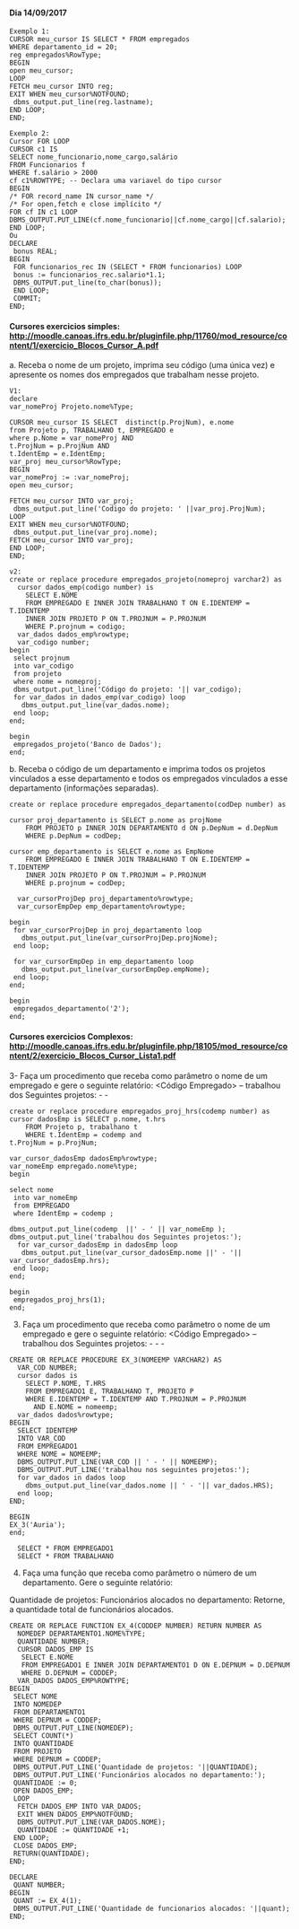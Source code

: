 #### Dia 14/09/2017
```
Exemplo 1:
CURSOR meu_cursor IS SELECT * FROM empregados
WHERE departamento_id = 20;
reg empregados%RowType;
BEGIN
open meu_cursor;
LOOP
FETCH meu_cursor INTO reg;
EXIT WHEN meu_cursor%NOTFOUND;
 dbms_output.put_line(reg.lastname);
END LOOP;
END;

Exemplo 2:
Cursor FOR LOOP
CURSOR c1 IS
SELECT nome_funcionario,nome_cargo,salário
FROM Funcionarios f
WHERE f.salário > 2000
cf c1%ROWTYPE; -- Declara uma variavel do tipo cursor
BEGIN
/* FOR record_name IN cursor_name */
/* For open,fetch e close implícito */
FOR cf IN c1 LOOP
DBMS_OUTPUT.PUT_LINE(cf.nome_funcionario||cf.nome_cargo||cf.salario);
END LOOP;
Ou
DECLARE
 bonus REAL;
BEGIN
 FOR funcionarios_rec IN (SELECT * FROM funcionarios) LOOP
 bonus := funcionarios_rec.salario*1.1;
 DBMS_OUTPUT.put_line(to_char(bonus));
 END LOOP;
 COMMIT;
END; 
```
#### Cursores exercicios simples: http://moodle.canoas.ifrs.edu.br/pluginfile.php/11760/mod_resource/content/1/exercicio_Blocos_Cursor_A.pdf 

a. Receba o nome de um projeto, imprima seu código (uma única vez) e apresente os nomes
dos empregados que trabalham nesse projeto.
```
V1:
declare
var_nomeProj Projeto.nome%Type;

CURSOR meu_cursor IS SELECT  distinct(p.ProjNum), e.nome  
from Projeto p, TRABALHANO t, EMPREGADO e
where p.Nome = var_nomeProj AND
t.ProjNum = p.ProjNum AND
t.IdentEmp = e.IdentEmp;
var_proj meu_cursor%RowType;
BEGIN
var_nomeProj := :var_nomeProj;
open meu_cursor;

FETCH meu_cursor INTO var_proj;
 dbms_output.put_line('Codigo do projeto: ' ||var_proj.ProjNum);
LOOP
EXIT WHEN meu_cursor%NOTFOUND;
 dbms_output.put_line(var_proj.nome);
FETCH meu_cursor INTO var_proj;
END LOOP;
END;

v2:
create or replace procedure empregados_projeto(nomeproj varchar2) as
  cursor dados_emp(codigo number) is 
    SELECT E.NOME
    FROM EMPREGADO E INNER JOIN TRABALHANO T ON E.IDENTEMP = T.IDENTEMP
    INNER JOIN PROJETO P ON T.PROJNUM = P.PROJNUM
    WHERE P.projnum = codigo;
  var_dados dados_emp%rowtype;
  var_codigo number;
begin
 select projnum
 into var_codigo
 from projeto
 where nome = nomeproj; 
 dbms_output.put_line('Código do projeto: '|| var_codigo);
 for var_dados in dados_emp(var_codigo) loop 
   dbms_output.put_line(var_dados.nome);
 end loop;
end; 

begin
 empregados_projeto('Banco de Dados');
end; 
```

b. Receba o código de um departamento e imprima todos os projetos vinculados a esse
departamento e todos os empregados vinculados a esse departamento (informações
separadas). 
```
create or replace procedure empregados_departamento(codDep number) as
  
cursor proj_departamento is SELECT p.nome as projNome
    FROM PROJETO p INNER JOIN DEPARTAMENTO d ON p.DepNum = d.DepNum
    WHERE p.DepNum = codDep;

cursor emp_departamento is SELECT e.nome as EmpNome
    FROM EMPREGADO E INNER JOIN TRABALHANO T ON E.IDENTEMP = T.IDENTEMP
    INNER JOIN PROJETO P ON T.PROJNUM = P.PROJNUM
    WHERE p.projnum = codDep;

  var_cursorProjDep proj_departamento%rowtype;
  var_cursorEmpDep emp_departamento%rowtype;

begin
 for var_cursorProjDep in proj_departamento loop 
   dbms_output.put_line(var_cursorProjDep.projNome);
 end loop;

 for var_cursorEmpDep in emp_departamento loop 
   dbms_output.put_line(var_cursorEmpDep.empNome);
 end loop;
end; 

begin
 empregados_departamento('2');
end; 
```

#### Cursores exercicios Complexos: http://moodle.canoas.ifrs.edu.br/pluginfile.php/18105/mod_resource/content/2/exercicio_Blocos_Cursor_Lista1.pdf

3- Faça um procedimento que receba como parâmetro o nome de um empregado e gere o seguinte
relatório:
<Código Empregado> – <Nome>
 trabalhou dos Seguintes projetos:
 <Nome do Projeto> - <HRS>
 <Nome do Projeto> - <HRS>
   
```
create or replace procedure empregados_proj_hrs(codemp number) as
cursor dadosEmp is SELECT p.nome, t.hrs 
    FROM Projeto p, trabalhano t
    WHERE t.IdentEmp = codemp and 
t.ProjNum = p.ProjNum;

var_cursor_dadosEmp dadosEmp%rowtype;
var_nomeEmp empregado.nome%type;
begin

select nome
 into var_nomeEmp 
 from EMPREGADO
 where IdentEmp = codemp ; 

dbms_output.put_line(codemp  ||' - ' || var_nomeEmp );
dbms_output.put_line('trabalhou dos Seguintes projetos:');
  for var_cursor_dadosEmp in dadosEmp loop 
   dbms_output.put_line(var_cursor_dadosEmp.nome ||' - '|| var_cursor_dadosEmp.hrs);
 end loop;
end; 

begin
 empregados_proj_hrs(1);
end; 

```

3. Faça um procedimento que receba como parâmetro o nome de um empregado 
e gere o seguinte relatório:
<Código Empregado> – <Nome>
 trabalhou dos Seguintes projetos:
 <Nome do Projeto> - <HRS>
 <Nome do Projeto> - <HRS>
 <Nome do Projeto> - <HRS>
 
 ```
CREATE OR REPLACE PROCEDURE EX_3(NOMEEMP VARCHAR2) AS
   VAR_COD NUMBER;
   cursor dados is 
     SELECT P.NOME, T.HRS
     FROM EMPREGADO1 E, TRABALHANO T, PROJETO P
     WHERE E.IDENTEMP = T.IDENTEMP AND T.PROJNUM = P.PROJNUM
       AND E.NOME = nomeemp;
   var_dados dados%rowtype;
BEGIN
   SELECT IDENTEMP
   INTO VAR_COD
   FROM EMPREGADO1
   WHERE NOME = NOMEEMP;
   DBMS_OUTPUT.PUT_LINE(VAR_COD || ' - ' || NOMEEMP);
   DBMS_OUTPUT.PUT_LINE('trabalhou nos seguintes projetos:');
   for var_dados in dados loop
     dbms_output.put_line(var_dados.nome || ' - '|| var_dados.HRS);
   end loop; 
END; 

BEGIN
 EX_3('Auria');
end;
   
   SELECT * FROM EMPREGADO1
   SELECT * FROM TRABALHANO
  ``` 
   
4. Faça uma função que receba como parâmetro o número de um departamento. 
Gere o seguinte relatório:
<Nome Departamento >
 Quantidade de projetos: <XXX>
 Funcionários alocados no departamento:
 <Nome Funcionario>
 <Nome Funcionario>
Retorne, a quantidade total de funcionários alocados. 
  
```
CREATE OR REPLACE FUNCTION EX_4(CODDEP NUMBER) RETURN NUMBER AS
  NOMEDEP DEPARTAMENTO1.NOME%TYPE; 
  QUANTIDADE NUMBER; 
  CURSOR DADOS_EMP IS
   SELECT E.NOME
   FROM EMPREGADO1 E INNER JOIN DEPARTAMENTO1 D ON E.DEPNUM = D.DEPNUM
   WHERE D.DEPNUM = CODDEP;
  VAR_DADOS DADOS_EMP%ROWTYPE; 
BEGIN
 SELECT NOME
 INTO NOMEDEP
 FROM DEPARTAMENTO1
 WHERE DEPNUM = CODDEP; 
 DBMS_OUTPUT.PUT_LINE(NOMEDEP); 
 SELECT COUNT(*)
 INTO QUANTIDADE
 FROM PROJETO
 WHERE DEPNUM = CODDEP; 
 DBMS_OUTPUT.PUT_LINE('Quantidade de projetos: '||QUANTIDADE); 
 DBMS_OUTPUT.PUT_LINE('Funcionários alocados no departamento:');
 QUANTIDADE := 0;
 OPEN DADOS_EMP;
 LOOP
  FETCH DADOS_EMP INTO VAR_DADOS;
  EXIT WHEN DADOS_EMP%NOTFOUND;
  DBMS_OUTPUT.PUT_LINE(VAR_DADOS.NOME);
  QUANTIDADE := QUANTIDADE +1; 
 END LOOP;
 CLOSE DADOS_EMP; 
 RETURN(QUANTIDADE); 
END; 
  
DECLARE
 QUANT NUMBER;
BEGIN
 QUANT := EX_4(1);
 DBMS_OUTPUT.PUT_LINE('Quantidade de funcionarios alocados: '||quant);
END; 
```
